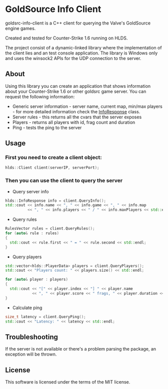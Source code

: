 # GoldSource Info Client

goldsrc-info-client is a C++ client for querying the Valve's GoldSource engine games.

Created and tested for Counter-Strike 1.6 running on HLDS.

The project consist of a dynamic-linked library where the implementation of the client lies and an test console application.
The library is Windows only and uses the winsock2 APIs for the UDP connection to the server.

## About

Using this library you can create an application that shows information about your Counter-Strike 1.6 or other goldsrc game server.
You can request the following information:
* Generic server information - server name, current map, min/max players - for more detailed information check the [InfoResponse](src/goldsrc-client/client/Models/InfoResponse.h) class.
* Server rules - this returns all the cvars that the server exposes
* Players - returns all players with id, frag count and duration
* Ping - tests the ping to the server

## Usage

### First you need to create a client object:
```cpp
hlds::Client client(serverIP, serverPort);
```

### Then you can use the client to query the server

* Query server info
```cpp
hlds::InfoResponse info = client.QueryInfo();
std::cout << info.name << ", " << info.game << ", " << info.map
          << ", " << info.players << " / " << info.maxPlayers << std::endl;
```

* Query rules
```cpp
RulesVector rules = client.QueryRules();
for (auto& rule : rules)
{
  std::cout << rule.first << " = " << rule.second << std::endl;
}
```

* Query players
```cpp
std::vector<hlds::PlayerData> players = client.QueryPlayers();
std::cout << "Players count: " << players.size() << std::endl;

for (auto& player : players)
{
  std::cout << "[" << player.index << "] " << player.name
            << ", " << player.score << " frags, " << player.duration << std::endl;	
}
```

* Calculate ping
```cpp
size_t latency = client.QueryPing();
std::cout << "Latency: " << latency << std::endl;
```

## Troubleshooting
If the server is not available or there's a problem parsing the package, an exception will be thrown.

## License
This software is licensed under the terms of the MIT license.


